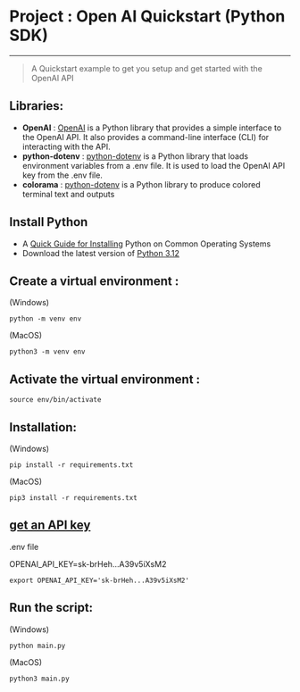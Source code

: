 # Project : Open AI Quickstart (Python SDK)

---

> A Quickstart example to get you setup and get started with the OpenAI API

## Libraries:

- **OpenAI** : [OpenAI](https://python.langchain.com/docs/integrations/platforms/openai) is a Python library that provides a simple interface to the OpenAI API. It also provides a command-line interface (CLI) for interacting with the API.
- **python-dotenv** : [python-dotenv](https://pypi.org/project/python-dotenv/) is a Python library that loads environment variables from a .env file. It is used to load the OpenAI API key from the .env file.
- **colorama** : [python-dotenv](https://pypi.org/project/colorama/) is a Python library to produce colored terminal text and outputs


## **Install Python** 

- A [Quick Guide for Installing](https://github.com/PackeTsar/Install-Python/blob/master/README.md#install-python-) Python on Common Operating Systems
- Download the latest version of [Python 3.12](https://www.python.org/downloads/)

## Create a virtual environment :

(Windows)
```
python -m venv env
```

(MacOS)
```
python3 -m venv env
```

## Activate the virtual environment :

```
source env/bin/activate
```

## Installation:
(Windows)
```
pip install -r requirements.txt
```

(MacOS)

```
pip3 install -r requirements.txt
```

## [get an API key](https://platform.openai.com/account/api-keys)

.env file

OPENAI_API_KEY=sk-brHeh...A39v5iXsM2

`export OPENAI_API_KEY='sk-brHeh...A39v5iXsM2'`


## Run the script:

(Windows)
```
python main.py
```

(MacOS)
```
python3 main.py
```
